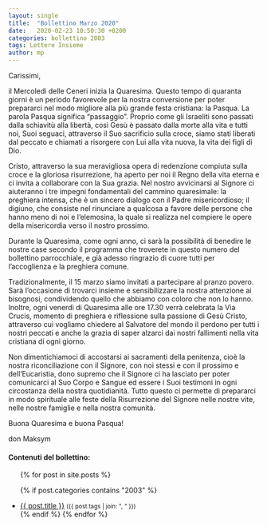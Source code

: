 ```yaml
---
layout: single
title:  "Bollettino Marzo 2020"
date:   2020-02-23 10:50:30 +0200
categories: bollettino 2003
tags: Lettere Insieme
author: mp
---
```



Carissimi,

il Mercoledì delle Ceneri inizia la Quaresima. Questo tempo di quaranta giorni è un periodo favorevole per la nostra conversione per poter prepararci nel modo migliore alla più grande festa cristiana: la Pasqua. La parola Pasqua significa “passaggio”. Proprio come gli Israeliti sono passati dalla schiavitù alla libertà, così Gesù è passato dalla morte alla vita e tutti noi, Suoi seguaci, attraverso il Suo sacrificio sulla croce, siamo stati liberati dal peccato e chiamati a risorgere con Lui alla vita nuova, la vita dei figli di Dio. 

Cristo, attraverso la sua meravigliosa opera di redenzione compiuta sulla croce e la gloriosa risurrezione, ha aperto per noi il Regno della vita eterna e ci invita a collaborare con la Sua grazia. Nel nostro avvicinarsi al Signore ci aiuteranno i tre impegni fondamentali del cammino quaresimale: la preghiera intensa, che è un sincero dialogo con il Padre misericordioso; il digiuno, che consiste nel rinunciare a qualcosa a favore delle persone che hanno meno di noi e l’elemosina, la quale si realizza nel compiere le opere della misericordia verso il nostro prossimo. 

Durante la Quaresima, come ogni anno, ci sarà la possibilità di benedire le nostre case secondo il programma che troverete in questo numero del bollettino parrocchiale, e già adesso ringrazio di cuore tutti per l’accoglienza e la preghiera comune. 

Tradizionalmente, il 15 marzo siamo invitati a partecipare al pranzo povero. Sarà l’occasione di trovarci insieme e sensibilizzare la nostra attenzione ai bisognosi, condividendo quello che abbiamo con coloro che non lo hanno. Inoltre, ogni venerdì di Quaresima alle ore 17.30 verrà celebrata la Via Crucis, momento di preghiera e riflessione sulla passione di Gesù Cristo, attraverso cui vogliamo chiedere al Salvatore del mondo il perdono per tutti i nostri peccati e anche la grazia di saper alzarci dai nostri fallimenti nella vita cristiana di ogni giorno. 

Non dimentichiamoci di accostarsi ai sacramenti della penitenza, cioè la nostra riconciliazione con il Signore, con noi stessi e con il prossimo e dell’Eucaristia, dono supremo che il Signore ci ha lasciato per poter comunicarci al Suo Corpo e Sangue ed essere i Suoi testimoni in ogni circostanza della nostra quotidianità. Tutto questo ci permette di prepararci in modo spirituale alle feste della Risurrezione del Signore nelle nostre vite, nelle nostre famiglie e nella nostra comunità.

Buona Quaresima e buona Pasqua!


don Maksym


<div class="notice--info">
<h4>Contenuti del bollettino:</h4>
<ul>
{% for post in site.posts %}

  {% if post.categories contains "2003" %}
  <li>
    <a href="{{ post.url }}">{{ post.title }}</a>
    <small>({{ post.tags | join: ", " }})</small>
  </li>
  {% endif %}
{% endfor %}
</ul>
</div>

